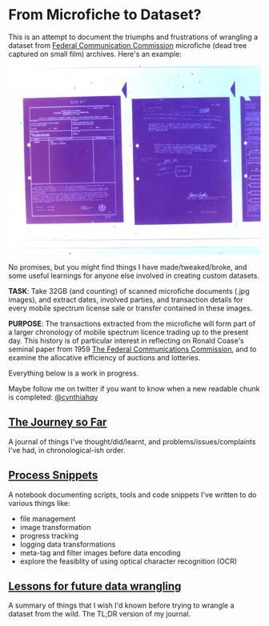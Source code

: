 # From Microfiche to Dataset?

This is an attempt to document the triumphs and frustrations of wrangling a dataset from [Federal Communication Commission](https://www.fcc.gov/) microfiche (dead tree captured on small film) archives. Here's an example:

![microfiche](scans/FCIA.jpg.jpg)

No promises, but you might find things I have made/tweaked/broke, and some useful learnings for anyone else involved in creating custom datasets. 

**TASK**: Take 32GB (and counting) of scanned microfiche documents (.jpg images), and extract dates, involved parties, and transaction details for every mobile spectrum license sale or transfer contained in these images.

**PURPOSE**: The transactions extracted from the microfiche will form part of a larger chronology of mobile spectrum licence trading up to the present day. This history is of particular interest in reflecting on Ronald Coase's seminal paper from 1959 [The Federal Communications Commission](http://www.jstor.org/stable/724927), and to examine the allocative efficiency of auctions and lotteries.

Everything below is a work in progress. 

Maybe follow me on twitter if you want to know when a new readable chunk is completed: [@cynthiahqy](https://twitter.com/cynthiahqy)

## [The Journey so Far](journal.md)

A journal of things I've thought/did/learnt, and problems/issues/complaints I've had, in chronological-ish order.   

## [Process Snippets](transformations.html)

A notebook documenting scripts, tools and code snippets I've written to do various things like:

- file management
- image transformation
- progress tracking
- logging data transformations
- meta-tag and filter images before data encoding
- explore the feasiblity of using optical character recognition (OCR) 

## [Lessons for future data wrangling](learnings.md)

A summary of things that I wish I'd known before trying to wrangle a dataset from the wild. The TL;DR version of my journal. 
